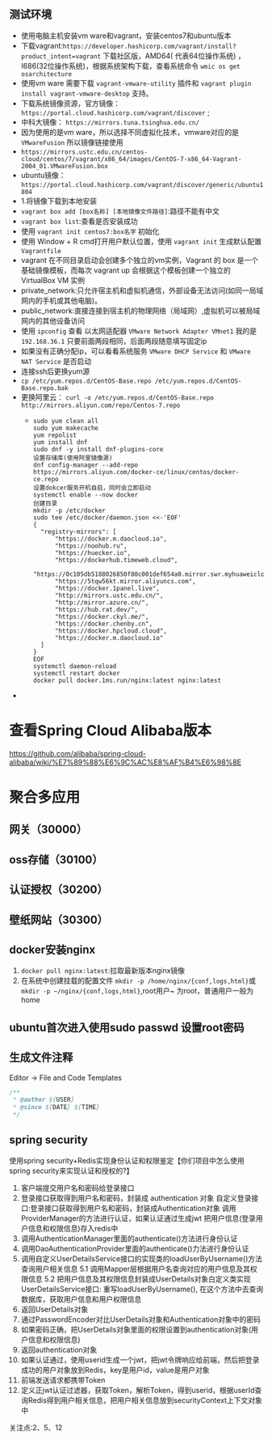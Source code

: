## 测试环境

- 使用电脑主机安装vm ware和vagrant，安装centos7和ubuntu版本
- 下载vagrant:`https://developer.hashicorp.com/vagrant/install?product_intent=vagrant` 下载社区版，AMD64(
  代表64位操作系统)
  ，I686(32位操作系统)，根据系统架构下载，查看系统命令 `wmic os get osarchitecture`
- 使用vm ware 需要下载 `vagrant-vmware-utility` 插件和 `vagrant plugin install vagrant-vmware-desktop` 支持。
- 下载系统镜像资源，官方镜像： `https://portal.cloud.hashicorp.com/vagrant/discover` ;
- 中科大镜像： `https://mirrors.tuna.tsinghua.edu.cn/`
- 因为使用的是vm ware，所以选择不同虚拟化技术，vmware对应的是 `VMwareFusion` 所以镜像链接使用
- `https://mirrors.ustc.edu.cn/centos-cloud/centos/7/vagrant/x86_64/images/CentOS-7-x86_64-Vagrant-2004_01.VMwareFusion.box`
- ubuntu镜像： `https://portal.cloud.hashicorp.com/vagrant/discover/generic/ubuntu1804`
- 1.将镜像下载到本地安装
- `vagrant box add [box名称] [本地镜像文件路径]`:路径不能有中文
- `vagrant box list`:查看是否安装成功
- 使用 `vagrant init centos7:box名字` 初始化
- 使用 Window + R cmd打开用户默认位置，使用 `vagrant init` 生成默认配置 `Vagrantfile`
- vagrant 在不同目录启动会创建多个独立的vm实例，Vagrant 的 box 是一个基础镜像模板，而每次 vagrant up 会根据这个模板创建一个独立的
  VirtualBox VM 实例
- private_network:只允许宿主机和虚拟机通信，外部设备无法访问(如同一局域网内的手机或其他电脑)。
- public_network:直接连接到宿主机的物理网络（局域网）,虚拟机可以被局域网内的其他设备访问
- 使用 `ipconfig` 查看 以太网适配器 `VMware Network Adapter VMnet1` 我的是 ` 192.168.36.1` 只要前面两段相同，后面两段随意填写固定ip
- 如果没有正确分配ip，可以看看系统服务 `VMware DHCP Service` 和 `VMware NAT Service` 是否启动
- 连接ssh后更换yum源
- `cp /etc/yum.repos.d/CentOS-Base.repo /etc/yum.repos.d/CentOS-Base.repo.bak`
- 更换阿里云： `curl -o /etc/yum.repos.d/CentOS-Base.repo http://mirrors.aliyun.com/repo/Centos-7.repo`
  - ```shell
    sudo yum clean all
    sudo yum makecache
    yum repolist
    yum install dnf
    sudo dnf -y install dnf-plugins-core
    设置存储库(使用阿里镜像源)
    dnf config-manager --add-repo https://mirrors.aliyun.com/docker-ce/linux/centos/docker-ce.repo
    设置dokcer服务开机自启，同时会立即启动
    systemctl enable --now docker
    创建目录
    mkdir -p /etc/docker
    sudo tee /etc/docker/daemon.json <<-'EOF'
    {
      "registry-mirrors": [
          "https://docker.m.daocloud.io",
          "https://noohub.ru",
          "https://huecker.io",
          "https://dockerhub.timeweb.cloud",
          "https://0c105db5188026850f80c001def654a0.mirror.swr.myhuaweicloud.com",
          "https://5tqw56kt.mirror.aliyuncs.com",
          "https://docker.1panel.live",
          "http://mirrors.ustc.edu.cn/",
          "http://mirror.azure.cn/",
          "https://hub.rat.dev/",
          "https://docker.ckyl.me/",
          "https://docker.chenby.cn",
          "https://docker.hpcloud.cloud",
          "https://docker.m.daocloud.io"
      ]
    }
    EOF
    systemctl daemon-reload
    systemctl restart docker
    docker pull docker.1ms.run/nginx:latest nginx:latest
- ```
  
# 查看Spring Cloud Alibaba版本
https://github.com/alibaba/spring-cloud-alibaba/wiki/%E7%89%88%E6%9C%AC%E8%AF%B4%E6%98%8E

# 聚合多应用

## 网关（30000）

## oss存储（30100）

## 认证授权（30200）

## 壁纸网站（30300）

## docker安装nginx

1. `docker pull nginx:latest`:拉取最新版本nginx镜像
2. 在系统中创建挂载的配置文件 `mkdir -p /home/nginx/{conf,logs,html}`或`mkdir -p ~/nginx/{conf,logs,html}`,root用户~
   为root，普通用户一般为home

## ubuntu首次进入使用sudo passwd 设置root密码

## 生成文件注释
Editor -> File and Code Templates
```java
/**
 * @author ${USER}
 * @since ${DATE} ${TIME}
 */
```


## spring security
使用spring security+Redis实现身份认证和权限鉴定【你们项目中怎么使用spring security来实现认证和授权的?】
1. 客户端提交用户名和密码给登录接口
2. 登录接口获取得到用户名和密码，封装成 authentication 对象
  自定义登录接口:登录接口获取得到用户名和密码，封装成Authentication对象
  调用ProviderManager的方法进行认证，如果认证通过生成jwt
  把用户信息(登录用户信息和权限信息)存入redis中
3. 调用AuthenticationManager里面的authenticate()方法进行身份认证
4. 调用DaoAuthenticationProvider里面的authenticate()力法进行身份认证
5. 调用自定义UserDetailsService接口的实现类的loadUserByUsername()方法查询用户相关信息 
  5.1 调用Mapper层根据用户名查询对应的用户信息及其权限信息
  5.2 把用户信息及其权限信息封装成UserDetails对象白定义类实现UserDetailsService接口:
    重写loadUserByUsername(), 在这个方法中去查询数据库，获取用户信息和用户权限信息
6. 返回UserDetails对象
7. 通过PasswordEncoder对比UserDetails对象和Authentication对象中的密码
8. 如果密码正确，把UserDetails对象里面的权限设置到authentication对象(用户信息和权限信息)
9. 返回authentication对象
10. 如果认证通过，使用userid生成一个jwt，把jwt令牌响应给前端，然后把登录成功的用户对象放到Redis，key是用户id，value是用户对象
11. 前端发送请求都携带Token
12. 定义正jwt认证过滤器，获取Token，解析Token，得到userid，根据userId查询Redis得到用户相关信息，把用户相关信息放到securityContext上下文对象中

关注点:2、5、12


